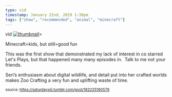 ```yaml
---
type: vid
timestamp: January 22nd, 2019 1:38pm
tags: ["show", "recommended", "animal", "minecraft"]
---
```

vid
[![thumbnail](http://i3.ytimg.com/vi/kpTdG4PkwXA/maxresdefault.jpg)](https://www.youtube.com/watch?v=kpTdG4PkwXA)>
    
Minecraft=kids, but still=good fun

This was the first show that demonstrated my lack of interest in co starred Let's Plays, but that happened many many episodes in.  Talk to me not your friends. 

Seri’s enthusiasm about digital wildlife, and detail put into her crafted worlds makes Zoo Crafting a very fun and uplifting waste of time.
 
  
<small>source: https://saturdayxiii.tumblr.com/post/182225190579</small>